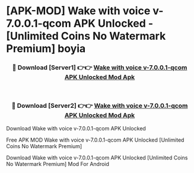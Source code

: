 # [APK-MOD] Wake with voice v-7.0.0.1-qcom APK Unlocked - [Unlimited Coins No Watermark Premium] boyia



<div align="center">
<h3>🔴 Download [Server1] 👉👉 <a href="https://momento.my/?title=Wake_with_voice_v-7.0.0.1-qcom_APK_Unlocked">Wake with voice v-7.0.0.1-qcom APK Unlocked Mod Apk</a></h3><br>

<h3>🔴 Download [Server2] 👉👉 <a href="https://momento.my/?title=Wake_with_voice_v-7.0.0.1-qcom_APK_Unlocked">Wake with voice v-7.0.0.1-qcom APK Unlocked Mod Apk</a></h3>
</div>



Download Wake with voice v-7.0.0.1-qcom APK Unlocked 

Free APK MOD Wake with voice v-7.0.0.1-qcom APK Unlocked [Unlimited Coins No Watermark Premium]

Download Wake with voice v-7.0.0.1-qcom APK Unlocked [Unlimited Coins No Watermark Premium] Mod For Android
